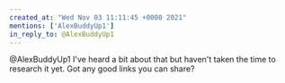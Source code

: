```yaml
---
created_at: "Wed Nov 03 11:11:45 +0000 2021"
mentions: ['AlexBuddyUp1']
in_reply_to: @AlexBuddyUp1
---
```


@AlexBuddyUp1 I've heard a bit about that but haven't taken the time to research it yet. Got any good links you can share?